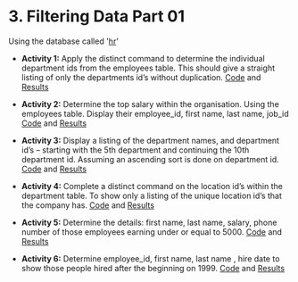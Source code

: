 # 3. Filtering Data Part 01
Using the database called '[hr](/Databases/hr.sql)'

* **Activity 1:** Apply the distinct command to determine the individual department ids from the employees table. This should give a straight listing of only the departments id’s without duplication.
[Code](</Filtering Data Part 01/filteringDataPart01.sql>) and [Results](</Filtering Data Part 01/Filtering Data Part 01 - Activity 1.pdf>)

* **Activity 2:** Determine the top salary within the organisation. Using the employees table. Display their employee_id, first name, last name, job_id
[Code](</Filtering Data Part 01/filteringDataPart01.sql>) and [Results](</Filtering Data Part 01/Filtering Data Part 01 - Activity 2.pdf>)

* **Activity 3:** Display a listing of the department names, and department id’s – starting with the 5th department and continuing the 10th department id. Assuming an ascending sort is done on department id.
[Code](</Filtering Data Part 01/filteringDataPart01.sql>) and [Results](</Filtering Data Part 01/Filtering Data Part 01 - Activity 3.pdf>)

* **Activity 4:** Complete a distinct command on the location id’s within the department table. To show only a listing of the unique location id’s that the company has.
[Code](</Filtering Data Part 01/filteringDataPart01.sql>) and [Results](</Filtering Data Part 01/Filtering Data Part 01 - Activity 4.pdf>)

* **Activity 5:** Determine the details: first name, last name, salary, phone number of those employees earning under  or equal to 5000.
[Code](</Filtering Data Part 01/filteringDataPart01.sql>) and [Results](</Filtering Data Part 01/Filtering Data Part 01 - Activity 5.pdf>)

* **Activity 6:** Determine employee_id, first name, last name , hire date to show those people hired after the beginning on 1999.
[Code](</Filtering Data Part 01/filteringDataPart01.sql>) and [Results](</Filtering Data Part 01/Filtering Data Part 01 - Activity 6.pdf>)
